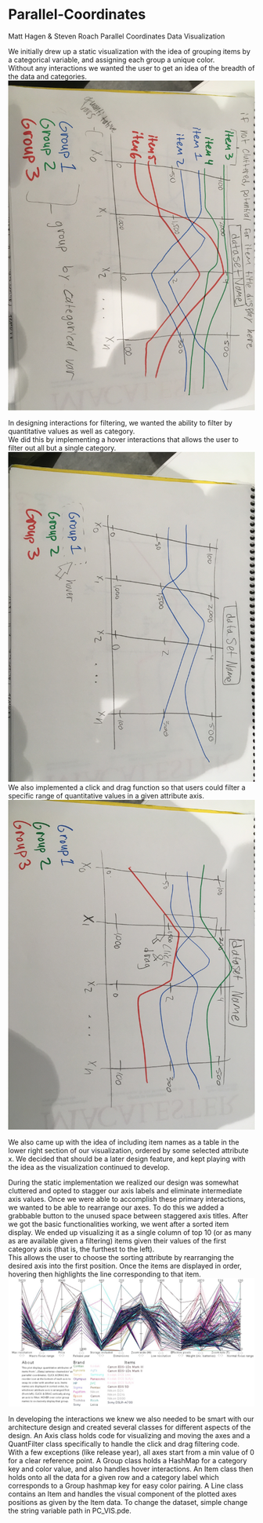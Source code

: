 # Parallel-Coordinates
Matt Hagen & Steven Roach
Parallel Coordinates Data Visualization

We initially drew up a static visualization with the idea of grouping items by a categorical variable, and assigning each group a unique color.  
Without any interactions we wanted the user to get an idea of the breadth of the data and categories.  
![staticVisDesign](IMG-2147.JPG)

In designing interactions for filtering, we wanted the ability to filter by quantitative values as well as category.  
We did this by implementing a hover interactions that allows the user to filter out all but a single category.
![staticVisDesign](IMG-2146.JPG)
We also implemented a click and drag function so that users could filter a specific range of quantitative values in a given attribute axis.  
![staticVisDesign](IMG-2145.JPG)

We also came up with the idea of including item names as a table in the lower right section of our visualization, ordered by some selected attribute x. We decided that should be a later design feature, and kept playing with the idea as the visualization continued to develop.  

During the static implementation we realized our design was somewhat cluttered and opted to stagger our axis labels and eliminate intermediate axis values.
Once we were able to accomplish these primary interactions, we wanted to be able to rearrange our axes.  To do this we added a grabbable button to the unused space between staggered axis titles.
After we got the basic functionalities working, we went after a sorted item display.  We ended up visualizing it as a single column of top 10 (or as many as are available given a filtering) items given their values of the first category axis (that is, the furthest to the left).  
This allows the user to choose the sorting attribute by rearranging the desired axis into the first position.  Once the items are displayed in order, hovering then highlights the line corresponding to that item.
![finalStaticVisualization](finalStaticViz.JPG)

In developing the interactions we knew we also needed to be smart with our architecture design and created several classes for different aspects of the design.
An Axis class holds code for visualizing and moving the axes and a QuantFilter class specifically to handle the click and drag filtering code.  With a few exceptions (like release year), all axes start from a min value of 0 for a clear reference point.
A Group class holds a HashMap for a category key and color value, and also handles hover interactions. 
An Item class then holds onto all the data for a given row and a category label which corresponds to a Group hashmap key for easy color pairing.
A Line class contains an Item and handles the visual component of the plotted axes positions as given by the Item data.
To change the dataset, simple change the string variable path in PC_VIS.pde.
